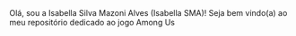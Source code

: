 ##
Olá, sou a Isabella Silva Mazoni Alves (Isabella SMA)! Seja bem vindo(a) ao meu repositório dedicado ao jogo Among Us
